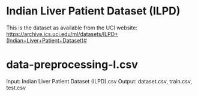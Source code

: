 # Indian Liver Patient Dataset (ILPD) # 

This is the dataset as available from the UCI website: https://archive.ics.uci.edu/ml/datasets/ILPD+(Indian+Liver+Patient+Dataset)#

# data-preprocessing-I.csv #

Input: Indian Liver Patient Dataset (ILPD).csv
Output: dataset.csv, train.csv, test.csv

